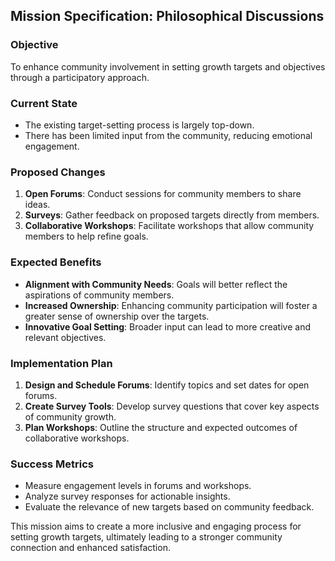 ## Mission Specification: Philosophical Discussions

### Objective
To enhance community involvement in setting growth targets and objectives through a participatory approach.

### Current State
- The existing target-setting process is largely top-down.
- There has been limited input from the community, reducing emotional engagement.

### Proposed Changes
1. **Open Forums**: Conduct sessions for community members to share ideas.
2. **Surveys**: Gather feedback on proposed targets directly from members.
3. **Collaborative Workshops**: Facilitate workshops that allow community members to help refine goals.

### Expected Benefits
- **Alignment with Community Needs**: Goals will better reflect the aspirations of community members.
- **Increased Ownership**: Enhancing community participation will foster a greater sense of ownership over the targets.
- **Innovative Goal Setting**: Broader input can lead to more creative and relevant objectives.

### Implementation Plan
1. **Design and Schedule Forums**: Identify topics and set dates for open forums.
2. **Create Survey Tools**: Develop survey questions that cover key aspects of community growth.
3. **Plan Workshops**: Outline the structure and expected outcomes of collaborative workshops.

### Success Metrics
- Measure engagement levels in forums and workshops.
- Analyze survey responses for actionable insights.
- Evaluate the relevance of new targets based on community feedback.

This mission aims to create a more inclusive and engaging process for setting growth targets, ultimately leading to a stronger community connection and enhanced satisfaction.